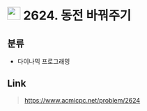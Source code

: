 # <img src="https://d2gd6pc034wcta.cloudfront.net/tier/11.svg" width="30"> 2624. 동전 바꿔주기

## 분류
* 다이나믹 프로그래밍

## Link
> https://www.acmicpc.net/problem/2624